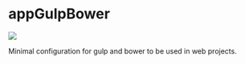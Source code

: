 # appGulpBower

![]({{site.baseurl}}/https://media.licdn.com/mpr/mpr/AAEAAQAAAAAAAAQcAAAAJGUwOTMyZmI3LTdkOTMtNDkwZi05NmIyLTYxYjA5YjIwMmIwMg.png)

Minimal configuration for gulp and bower to be used in web projects.



